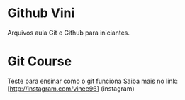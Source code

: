 # Github Vini

Arquivos aula Git e Github para iniciantes.
# Git Course
Teste para ensinar como o git funciona
Saiba mais no link: [http://instagram.com/vinee96] (instagram)
